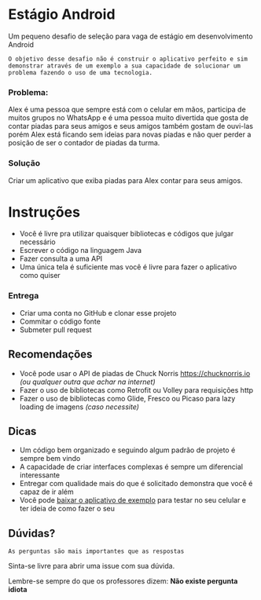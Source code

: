 # Estágio Android
Um pequeno desafio de seleção para vaga de estágio em desenvolvimento Android

`
O objetivo desse desafio não é construir o aplicativo perfeito e sim demonstrar através de um exemplo a sua capacidade de solucionar um problema fazendo o uso de uma tecnologia.
`

### Problema:

Alex é uma pessoa que sempre está com o celular em mãos, participa de muitos grupos no WhatsApp e é uma pessoa muito divertida que gosta de contar piadas para seus amigos e seus amigos também gostam de ouvi-las porém Alex está ficando sem ideias para novas piadas e não quer perder a posição de ser o contador de piadas da turma.

### Solução

Criar um aplicativo que exiba piadas para Alex contar para seus amigos.

# Instruções

* Você é livre pra utilizar quaisquer bibliotecas e códigos que julgar necessário
* Escrever o código na linguagem Java
* Fazer consulta a uma API
* Uma única tela é suficiente mas você é livre para fazer o aplicativo como quiser

### Entrega

* Criar uma conta no GitHub e clonar esse projeto
* Commitar o código fonte
* Submeter pull request

## Recomendações

* Você pode usar o API de piadas de Chuck Norris https://chucknorris.io _(ou qualquer outra que achar na internet)_
* Fazer o uso de bibliotecas como Retrofit ou Volley para requisições http
* Fazer o uso de bibliotecas como Glide, Fresco ou Picaso para lazy loading de imagens _(caso necessite)_

## Dicas

* Um código bem organizado e seguindo algum padrão de projeto é sempre bem vindo
* A capacidade de criar interfaces complexas é sempre um diferencial interessante
* Entregar com qualidade mais do que é solicitado demonstra que você é capaz de ir além
* Você pode [baixar o aplicativo de exemplo](https://github.com/Anyee-Tecnologia/android-intern-challenge/blob/master/app-debug.apk?raw=true) para testar no seu celular e ter ideia de como fazer o seu

## Dúvidas?

```
As perguntas são mais importantes que as respostas
```

Sinta-se livre para abrir uma issue com sua dúvida.

Lembre-se sempre do que os professores dizem: **Não existe pergunta idiota**

